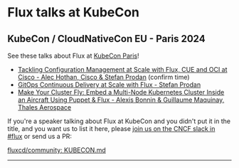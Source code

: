# Flux talks at KubeCon

## KubeCon / CloudNativeCon EU - Paris 2024

See these talks about Flux at [KubeCon Paris][]!

* [Tackling Configuration Management at Scale with Flux, CUE and OCI at Cisco - Alec Hothan, Cisco & Stefan Prodan][Tackling CM at Scale] (confirm time)
* [GitOps Continuous Delivery at Scale with Flux - Stefan Prodan][GitOps Continuous Delivery]
* [Make Your Cluster Fly: Embed a Multi-Node Kubernetes Cluster Inside an Aircraft Using Puppet & Flux - Alexis Bonnin & Guillaume Maquinay, Thales Aerospace][Make Your Cluster Fly]

If you're a speaker talking about Flux at KubeCon and you didn't put it in the title, and you want us to list it here, please [join us on the CNCF slack in #flux][#flux] or send us a PR:

[fluxcd/community: KUBECON.md][KUBECON.md]

---

[Tackling CM at Scale]: https://sched.co/1YeMe
[GitOps Continuous Delivery]: https://sched.co/1YhhG
[Make Your Cluster Fly]: https://sched.co/1YeQA

[KUBECON.md]: https://github.com/fluxcd/community/blob/main/KUBECON.md
[#flux]: https://cloud-native.slack.com/messages/flux
[KubeCon Paris]: https://events.linuxfoundation.org/kubecon-cloudnativecon-europe/
